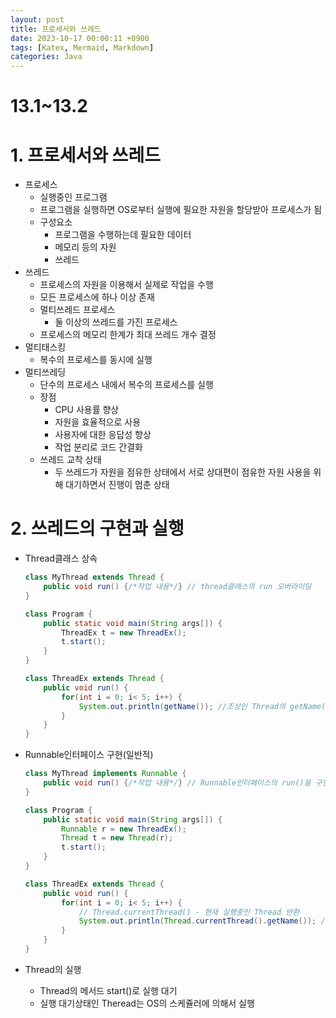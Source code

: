 ```yaml
---
layout: post
title: 프로세서와 쓰레드
date: 2023-10-17 00:00:11 +0900
tags: [Katex, Mermaid, Markdown]
categories: Java
---
```

# 13.1~13.2

# 1. 프로세서와 쓰레드

- 프로세스
    - 실행중인 프로그램
    - 프로그램을 실행하면 OS로부터 실행에 필요한 자원을 할당받아 프로세스가 됨
    - 구성요소
        - 프로그램을 수행하는데 필요한 데이터
        - 메모리 등의 자원
        - 쓰레드
- 쓰레드
    - 프로세스의 자원을 이용해서 실제로 작업을 수행
    - 모든 프로세스에 하나 이상 존재
    - 멀티쓰레드 프로세스
        - 둘 이상의 쓰레드를 가진 프로세스
    - 프로세스의 메모리 한계가 최대 쓰레드 개수 결정
- 멀티태스킹
    - 복수의 프로세스를 동시에 실행
- 멀티쓰레딩
    - 단수의 프로세스 내에서 복수의 프로세스를 실행
    - 장점
        - CPU 사용률 향상
        - 자원을 효율적으로 사용
        - 사용자에 대한 응답성 향상
        - 작업 분리로 코드 간결화
    - 쓰레드 교착 상태
        - 두 쓰레드가 자원을 점유한 상태에서 서로 상대편이 점유한 자원 사용을 위해 대기하면서 진행이 멈춘 상태

# 2. 쓰레드의 구현과 실행

- Thread클래스 상속
    
    ```java
    class MyThread extends Thread {
    	public void run() {/*작업 내용*/} // thread클래스의 run 오버라이딩
    }
    
    class Program {
    	public static void main(String args[]) {
    		ThreadEx t = new ThreadEx();
    		t.start();
    	}
    }
    
    class ThreadEx extends Thread {
    	public void run() {
    		for(int i = 0; i< 5; i++) {
    			System.out.println(getName()); //조상인 Thread의 getName() 호출
    		}
    	}
    }
    ```
    
- Runnable인터페이스 구현(일반적)
    
    ```java
    class MyThread implements Runnable {
    	public void run() {/*작업 내용*/} // Runnable인터페이스의 run()을 구현
    }
    
    class Program {
    	public static void main(String args[]) {
    		Runnable r = new ThreadEx();
    		Thread t = new Thread(r);
    		t.start();
    	}
    }
    
    class ThreadEx extends Thread {
    	public void run() {
    		for(int i = 0; i< 5; i++) {
    			// Thread.currentThread() - 현재 실행중인 Thread 반환
    			System.out.println(Thread.currentThread().getName()); //조상인 Thread의 getName() 호출
    		}
    	}
    }
    ```
    
- Thread의 실행
    - Thread의 메서드 start()로 실행 대기
    - 실행 대기상태인 Theread는 OS의 스케쥴러에 의해서 실행